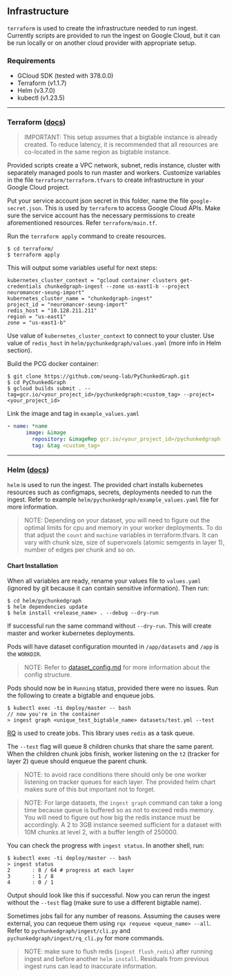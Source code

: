 ## Infrastructure
 `terraform` is used to create the infrastructure needed to run ingest. Currently scripts are provided to run the ingest on Google Cloud, but it can be run locally or on another cloud provider with appropriate setup.

### Requirements
* GCloud SDK (tested with 378.0.0)
* Terraform (v1.1.7)
* Helm (v3.7.0)
* kubectl (v1.23.5)

---
### Terraform ([docs](https://www.terraform.io/docs))

> IMPORTANT: This setup assumes that a bigtable instance is already created. To reduce latency, it is recommended that all resources are co-located in the same region as bigtable instance.

Provided scripts create a VPC network, subnet, redis instance, cluster with separately managed pools to run master and workers. Customize variables in the file `terraform/terraform.tfvars` to create infrastructure in your Google Cloud project.

Put your service account json secret in this folder, name the file `google-secret.json`. This is used by `terraform` to access Google Cloud APIs.
Make sure the service account has the necessary permissions to create aforementioned resources. Refer `terraform/main.tf`.

Run the `terraform apply` command to create resources.

```
$ cd terraform/
$ terraform apply
```
This will output some variables useful for next steps:
```
kubernetes_cluster_context = "gcloud container clusters get-credentials chunkedgraph-ingest --zone us-east1-b --project neuromancer-seung-import"
kubernetes_cluster_name = "chunkedgraph-ingest"
project_id = "neuromancer-seung-import"
redis_host = "10.128.211.211"
region = "us-east1"
zone = "us-east1-b"
```

Use value of `kubernetes_cluster_context` to connect to your cluster.
Use value of `redis_host` in `helm/pychunkedgraph/values.yaml` (more info in Helm section).

Build the PCG docker container:
``` shell
$ git clone https://github.com/seung-lab/PyChunkedGraph.git
$ cd PyChunkedGraph
$ gcloud builds submit . --tag=gcr.io/<your_project_id>/pychunkedgraph:<custom_tag> --project=<your_project_id>
```

Link the image and tag in `example_values.yaml`
```yaml
- name: *name
      image: &image
        repository: &imageRep gcr.io/<your_project_id>/pychunkedgraph
        tag: &tag <custom_tag>
```

---
### Helm ([docs](https://helm.sh/docs/))
`helm` is used to run the ingest. The provided chart installs kubernetes resources such as configmaps, secrets, deployments needed to run the ingest. Refer to example `helm/pychunkedgraph/example_values.yaml` file for more information.

> NOTE: Depending on your dataset, you will need to figure out the optimal limits for cpu and memory in your worker deployments. To do that adjust the `count` and `machine` variables in terraform.tfvars. It can vary with chunk size, size of supervoxels (atomic semgents in layer 1), number of edges per chunk and so on.

#### Chart Installation
When all variables are ready, rename your values file to `values.yaml` (ignored by git because it can contain sensitive information). Then run:

```
$ cd helm/pychunkedgraph
$ helm dependencies update
$ helm install <release_name> . --debug --dry-run
```
If successful run the same command without `--dry-run`. This will create master and worker kubernetes deployments.

Pods will have dataset configuration mounted in `/app/datasets` and `/app` is the `WORKDIR`.

> NOTE: Refer to [dataset_config.md](dataset_config.md) for more information about the config structure.

Pods should now be in `Running` status, provided there were no issues. Run the following to create a bigtable and enqueue jobs.
```
$ kubectl exec -ti deploy/master -- bash
// now you're in the container
> ingest graph <unique_test_bigtable_name> datasets/test.yml --test
```

[RQ](https://python-rq.org/docs/) is used to create jobs. This library uses `redis` as a task queue.

The `--test` flag will queue 8 children chunks that share the same parent. When the children chunk jobs finish, worker listening on the `t2` (tracker for layer 2) queue should enqueue the parent chunk.

> NOTE: to avoid race conditions there should only be one worker listening on tracker queues for each layer. The provided helm chart makes sure of this but important not to forget.

> NOTE: For large datasets, the `ingest graph` command can take a long time because queue is buffered so as not to exceed redis memory. You will need to figure out how big the redis instance must be accordingly. A 2 to 3GB instance seemed sufficient for a dataset with 10M chunks at level 2, with a buffer length of 250000.

You can check the progress with `ingest status`. In another shell, run:
```
$ kubectl exec -ti deploy/master -- bash
> ingest status
2       : 8 / 64 # progress at each layer
3       : 1 / 8
4       : 0 / 1
```
Output should look like this if successful. Now you can rerun the ingest without the `--test` flag (make sure to use a different bigtable name).

Sometimes jobs fail for any number of reasons. Assuming the causes were external, you can requeue them using `rqx requeue <queue_name> --all`. Refer to `pychunkedgraph/ingest/cli.py` and `pychunkedgraph/ingest/rq_cli.py` for more commands.

> NOTE: make sure to flush redis (`ingest flush_redis`) after running ingest and before another `helm install`. Residuals from previous ingest runs can lead to inaccurate information.
